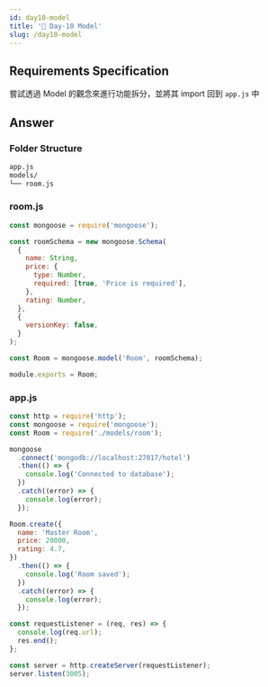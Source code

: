 ```yaml
---
id: day10-model
title: '📜 Day-10 Model'
slug: /day10-model
---
```


## Requirements Specification

嘗試透過 Model 的觀念來進行功能拆分，並將其 import 回到 `app.js` 中

## Answer

### Folder Structure

```md
app.js
models/
└── room.js
```

### room.js

```js
const mongoose = require('mongoose');

const roomSchema = new mongoose.Schema(
  {
    name: String,
    price: {
      type: Number,
      required: [true, 'Price is required'],
    },
    rating: Number,
  },
  {
    versionKey: false,
  }
);

const Room = mongoose.model('Room', roomSchema);

module.exports = Room;
```

### app.js

```js
const http = require('http');
const mongoose = require('mongoose');
const Room = require('./models/room');

mongoose
  .connect('mongodb://localhost:27017/hotel')
  .then(() => {
    console.log('Connected to database');
  })
  .catch((error) => {
    console.log(error);
  });

Room.create({
  name: 'Master Room',
  price: 20000,
  rating: 4.7,
})
  .then(() => {
    console.log('Room saved');
  })
  .catch((error) => {
    console.log(error);
  });

const requestListener = (req, res) => {
  console.log(req.url);
  res.end();
};

const server = http.createServer(requestListener);
server.listen(3005);
```
